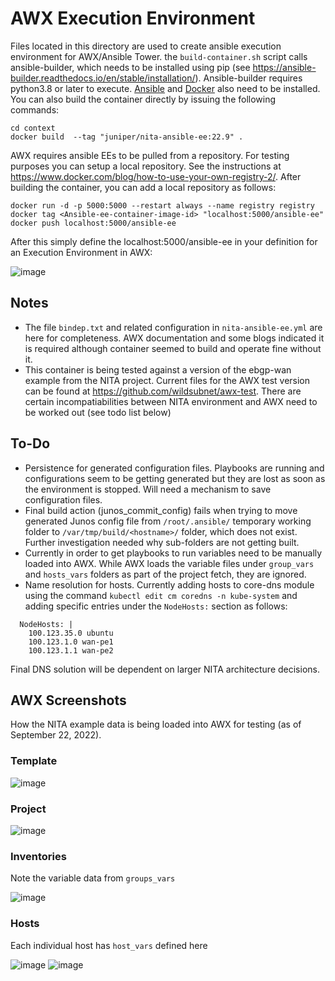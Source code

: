 <H1> AWX Execution Environment </H1>

Files located in this directory are used to create ansible execution environment for AWX/Ansible Tower. the ```build-container.sh``` script calls ansible-builder, which needs to be installed using pip (see https://ansible-builder.readthedocs.io/en/stable/installation/). Ansible-builder requires python3.8 or later to execute. [Ansible](https://docs.ansible.com/ansible/latest/installation_guide/intro_installation.html) and [Docker](https://docs.docker.com/engine/install/ubuntu/) also need to be installed.  You can also build the container directly by issuing the following commands:

```
cd context
docker build  --tag "juniper/nita-ansible-ee:22.9" .
```

AWX requires ansible EEs to be pulled from a repository. For testing purposes you can setup a local repository. See the instructions at https://www.docker.com/blog/how-to-use-your-own-registry-2/. After building the container, you can add a local repository as follows:

```
docker run -d -p 5000:5000 --restart always --name registry registry
docker tag <Ansible-ee-container-image-id> "localhost:5000/ansible-ee"
docker push localhost:5000/ansible-ee
```

After this simply define the localhost:5000/ansible-ee in your definition for an Execution Environment in AWX:

![image](https://user-images.githubusercontent.com/6110061/187557638-8b0e00bf-9cfc-4f53-9ef3-c97e7fdf0ad0.png)

<H2> Notes </H2>

+ The file ``bindep.txt`` and related configuration in ``nita-ansible-ee.yml`` are here for completeness. AWX documentation and some blogs indicated it is required although container seemed to build and operate fine without it.
+ This container is being tested against a version of the ebgp-wan example from the NITA project. Current files for the AWX test version can be found at  https://github.com/wildsubnet/awx-test. There are certain incompatiabilities between NITA environment and AWX need to be worked out (see todo list below)

## To-Do

* Persistence for generated configuration files. Playbooks are running and configurations seem to be getting generated but they are lost as soon as the environment is stopped. Will need a mechanism to save configuration files.
* Final build action (junos_commit_config) fails when trying to move generated Junos config file from ``/root/.ansible/`` temporary working folder to ``/var/tmp/build/<hostname>/`` folder, which does not exist. Further investigation needed why sub-folders are not getting built. 
* Currently in order to get playbooks to run variables need to be manually loaded into AWX. While AWX loads the variable files under ``group_vars`` and ``hosts_vars`` folders as part of the project fetch, they are ignored. 
* Name resolution for hosts. Currently adding hosts to core-dns module using the command ``kubectl edit cm coredns -n kube-system`` and adding specific entries under the ``NodeHosts:`` section as follows:
```
  NodeHosts: |                         
    100.123.35.0 ubuntu                
    100.123.1.0 wan-pe1                
    100.123.1.1 wan-pe2  
```
Final DNS solution will be dependent on larger NITA architecture decisions. 


## AWX Screenshots

How the NITA example data is being loaded into AWX for testing (as of September 22, 2022).

### Template
![image](https://user-images.githubusercontent.com/6110061/191846632-018f1318-fa5a-4c45-99ee-7c4989afa1d6.png)

### Project

![image](https://user-images.githubusercontent.com/6110061/191846831-1f8644e1-96e2-496d-b77e-5a127d46ea61.png)

### Inventories

Note the variable data from ``groups_vars``

![image](https://user-images.githubusercontent.com/6110061/191847011-f2759976-4ef9-4eb4-ab93-0b4fbbb51673.png)

### Hosts

Each individual host has ``host_vars`` defined here 

![image](https://user-images.githubusercontent.com/6110061/191847136-9caa10a3-8e34-4c23-8c3b-60f88502c7cd.png)
![image](https://user-images.githubusercontent.com/6110061/191847262-1cefe0fa-5960-4513-8c06-a37247fa4aa3.png)




